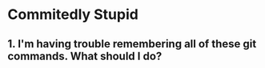 # Commitedly Stupid

## 1. I'm having trouble remembering all of these git commands. What should I do?

